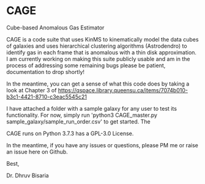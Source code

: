 # CAGE
Cube-based Anomalous Gas Estimator

CAGE is a code suite that uses KinMS to kinematically model the data cubes of galaxies and uses hierarchical clustering algorithms (Astrodendro) to identify gas in each frame that is anomalous with a thin disk approximation. I am currently working on making this suite publicly usable and am in the process of addressing some remaining bugs please be patient, documentation to drop shortly! 

In the meantime, you can get a sense of what this code does by taking a look at Chapter 3 of https://qspace.library.queensu.ca/items/7074b010-b3c1-4421-8710-c3eac5545c21

I have attached a folder with a sample galaxy for any user to test its functionality. For now, simply run 'python3 CAGE_master.py sample_galaxy/sample_run_order.csv' to get started. The 

CAGE runs on Python 3.7.3 has a GPL-3.0 License.

In the meantime, if you have any issues or questions, please PM me or raise an issue here on Github.

Best,

Dr. Dhruv Bisaria



